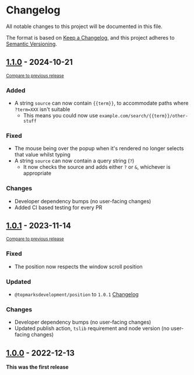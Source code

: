 <!--
Guiding Principles
- Changelogs are for humans, not machines.
- There should be an entry for every single version.
- The same types of changes should be grouped.
- Versions and sections should be linkable.
- The latest version comes first.
- The release date of each version is displayed.
- Mention whether you follow Semantic Versioning.

Types of changes
- Added for new features.
- Changed for changes in existing functionality.
- Deprecated for soon-to-be removed features.
- Removed for now removed features.
- Fixed for any bug fixes.
- Security in case of vulnerabilities.
- Breaking changes for break in new revision
- Other for notable changes that do not
 -->

# Changelog

All notable changes to this project will be documented in this file.

The format is based on [Keep a Changelog](https://keepachangelog.com/en/1.0.0/),
and this project adheres to [Semantic Versioning](https://semver.org/spec/v2.0.0.html).

## [1.1.0] - 2024-10-21

<small>[Compare to previous release][comp:1.1.0]</small>

### Added

-   A string `source` can now contain `{{term}}`, to accommodate paths where `?term=XXX` isn't suitable
    -   This means you could now use `example.com/search/{{term}}/other-stuff`

### Fixed

-   The mouse being over the popup when it's rendered no longer selects that value whilst typing
-   A string `source` can now contain a query string (`?`)
    -   It now checks the source and adds either `?` or `&`, whichever is appropriate

### Changes

-   Developer dependency bumps (no user-facing changes)
-   Added CI based testing for every PR

[comp:1.1.0]: https://github.com/TopMarksDevelopment/JavaScript.Autocomplete/compare/v1.0.1...v1.1.0
[1.1.0]: https://github.com/TopMarksDevelopment/JavaScript.Autocomplete/release/tag/v1.1.0

## [1.0.1] - 2023-11-14

<small>[Compare to previous release][comp:1.0.1]</small>

### Fixed

-   The position now respects the window scroll position

### Updated

-   `@topmarksdevelopment/position` to `1.0.1` [Changelog][cl:tp]

### Changes

-   Developer dependency bumps (no user-facing changes)
-   Updated publish action, `tslib` requirement and node version (no user-facing changes)

[comp:1.0.1]: https://github.com/TopMarksDevelopment/JavaScript.Autocomplete/compare/v1.0.0...v1.0.1
[1.0.1]: https://github.com/TopMarksDevelopment/JavaScript.Autocomplete/release/tag/v1.0.1

## [1.0.0] - 2022-12-13

**This was the first release**

[1.0.0]: https://github.com/TopMarksDevelopment/JavaScript.Autocomplete/release/tag/v1.0.0
[cl:tp]: https://github.com/TopMarksDevelopment/JavaScript.Position/blob/main/CHANGELOG.md
